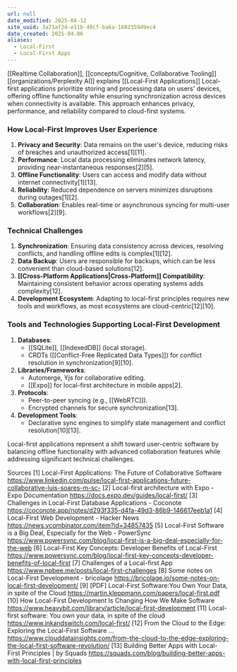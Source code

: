 ```yaml
---
url: null
date_modified: 2025-04-12
site_uuid: 3a71af24-e11b-40cf-ba6a-160235949ec4
date_created: 2025-04-06
aliases:
  - Local-First
  - Local-First Apps
---
```


[[Realtime Collaboration]], [[concepts/Cognitive, Collaborative Tooling]]
[[organizations/Perplexity AI]] explains [[Local-First Applications]]
Local-first applications prioritize storing and processing data on users' devices, offering offline functionality while ensuring synchronization across devices when connectivity is available. This approach enhances privacy, performance, and reliability compared to cloud-first systems.

### **How Local-First Improves User Experience**
1. **Privacy and Security**: Data remains on the user's device, reducing risks of breaches and unauthorized access[1][11].
2. **Performance**: Local data processing eliminates network latency, providing near-instantaneous responses[2][5].
3. **Offline Functionality**: Users can access and modify data without internet connectivity[1][13].
4. **Reliability**: Reduced dependence on servers minimizes disruptions during outages[1][2].
5. **Collaboration**: Enables real-time or asynchronous syncing for multi-user workflows[2][9].

### **Technical Challenges**
1. **Synchronization**: Ensuring data consistency across devices, resolving conflicts, and handling offline edits is complex[1][12].
2. **Data Backup**: Users are responsible for backups, which can be less convenient than cloud-based solutions[12].
3. **[[Cross-Platform Applications|Cross-Platform]] Compatibility**: Maintaining consistent behavior across operating systems adds complexity[12].
4. **Development Ecosystem**: Adapting to local-first principles requires new tools and workflows, as most ecosystems are cloud-centric[12][10].

### **Tools and Technologies Supporting Local-First Development**
1. **Databases**:
   - [[SQLite]], [[IndexedDB]] (local storage).
   - CRDTs ([[Conflict-Free Replicated Data Types]]) for conflict resolution in synchronization[9][10].
2. **Libraries/Frameworks**:
   - Automerge, Yjs for collaborative editing.
   - [[Expo]] for local-first architecture in mobile apps[2].
3. **Protocols**:
   - Peer-to-peer syncing (e.g., [[WebRTC]]).
   - Encrypted channels for secure synchronization[13].
4. **Development Tools**:
   - Declarative sync engines to simplify state management and conflict resolution[10][13].

Local-first applications represent a shift toward user-centric software by balancing offline functionality with advanced collaboration features while addressing significant technical challenges.

Sources
[1] Local-First Applications: The Future of Collaborative Software https://www.linkedin.com/pulse/local-first-applications-future-collaborative-luis-soares-m-sc-
[2] Local-first architecture with Expo - Expo Documentation https://docs.expo.dev/guides/local-first/
[3] Challenges in Local-First Database Applications - Coconote https://coconote.app/notes/d293f335-d4fa-49d3-86b9-146617eeb1a1
[4] Local-First Web Development - Hacker News https://news.ycombinator.com/item?id=34857435
[5] Local-First Software is a Big Deal, Especially for the Web - PowerSync https://www.powersync.com/blog/local-first-is-a-big-deal-especially-for-the-web
[6] Local-First Key Concepts: Developer Benefits of Local-First https://www.powersync.com/blog/local-first-key-concepts-developer-benefits-of-local-first
[7] Challenges of a Local-first App https://www.npbee.me/posts/local-first-challenges
[8] Some notes on Local-First Development - bricolage https://bricolage.io/some-notes-on-local-first-development/
[9] [PDF] Local-First Software:You Own Your Data, in spite of the Cloud https://martin.kleppmann.com/papers/local-first.pdf
[10] How Local-First Development Is Changing How We Make Software https://www.heavybit.com/library/article/local-first-development
[11] Local-first software: You own your data, in spite of the cloud https://www.inkandswitch.com/local-first/
[12] From the Cloud to the Edge: Exploring the Local-First Software ... https://www.clouddatainsights.com/from-the-cloud-to-the-edge-exploring-the-local-first-software-revolution/
[13] Building Better Apps with Local-First Principles | by Squads https://squads.com/blog/building-better-apps-with-local-first-principles